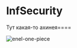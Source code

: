 # InfSecurity
Тут какая-то ахинея====


![enel-one-piece](https://user-images.githubusercontent.com/60102276/189528892-a0c4a5a7-eb86-4cf6-9041-bcebb1d4cc28.gif)
